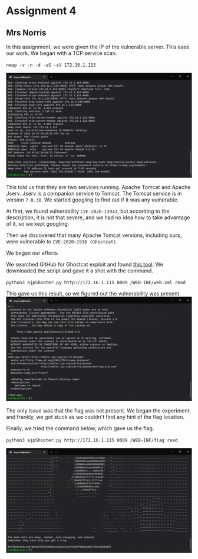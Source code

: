 # Assignment 4
## Mrs Norris
In this assignment, we were given the IP of the vulnerable server. This ease our work. We began with a TCP service scan.

``nmap -v -n -d -sS -sV 172.16.1.115``

![alt text](img/ass4_nmap.png)

This told us that they are two services running. Apache Tomcat and Apache Jserv. Jserv is a companion service to Tomcat. The Tomcat service is in version ``7.0.30``. We started googling to find out if it was any vulnerable.

At first, we found vulnerability ``CVE-2020-13943``, but according to the description, it is not that severe, and we had no idea how to take advantage of it, so we kept googling.

Then we discovered that many Apache Tomcat versions, including ours, were vulnerable to ``CVE-2020–1938 (Ghostcat)``.

We began our efforts.

We searched GitHub for Ghostcat exploit and found [this tool](https://github.com/00theway/Ghostcat-CNVD-2020-10487). We downloaded the script and gave it a shot with the command.

``python3 ajpShooter.py http://172.16.1.115 8009 /WEB-INF/web.xml read``

This gave us this result, so we figured out the vulnerability was present.
![alt ](img/ass4_ajp1.png)

The only issue was that the flag was not present. We began the experiment, and frankly, we got stuck as we couldn't find any hint of the flag location.

Finally, we tried the command below, which gave us the flag.

``python3 ajpShooter.py http://172.16.1.115 8009 /WEB-INF/flag read``

![alt text](img/ass4_ajp2.png)